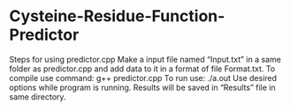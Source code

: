 # Cysteine-Residue-Function-Predictor
Steps for using predictor.cpp
Make a input file named “Input.txt” in a same folder as predictor.cpp and add data to it in a format of file Format.txt.
To compile use command: g++ predictor.cpp
To run use: ./a.out
Use desired options while program is running.
Results will be saved in “Results” file in same directory.
